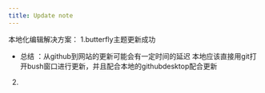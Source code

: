 ```yaml
---
title: Update note
---
```

本地化编辑解决方案：
1.butterfly主题更新成功
* 总结 ：从github到网站的更新可能会有一定时间的延迟
        本地应该直接用git打开bush窗口进行更新，并且配合本地的githubdesktop配合更新
2.